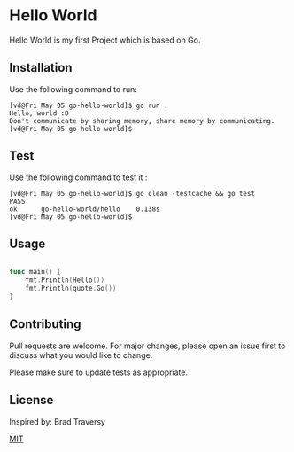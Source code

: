 # Hello World

Hello World is my first Project which is based on Go.

## Installation

Use the following command to run:

```shell
[vd@Fri May 05 go-hello-world]$ go run .
Hello, world :D
Don't communicate by sharing memory, share memory by communicating.
[vd@Fri May 05 go-hello-world]$ 
```
## Test

Use the following command to test it :

```shell
[vd@Fri May 05 go-hello-world]$ go clean -testcache && go test 
PASS
ok      go-hello-world/hello    0.138s
[vd@Fri May 05 go-hello-world]$ 
```

## Usage

```go

func main() {
	fmt.Println(Hello())
	fmt.Println(quote.Go())
}

```

## Contributing

Pull requests are welcome. For major changes, please open an issue first
to discuss what you would like to change.

Please make sure to update tests as appropriate.

## License
Inspired by: Brad Traversy

[MIT](https://choosealicense.com/licenses/mit/)